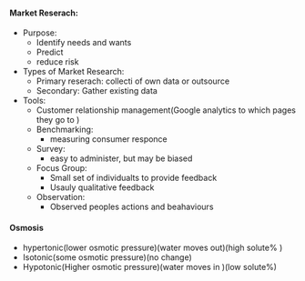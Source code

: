 #### Market Reserach:
 - Purpose:
	 - Identify needs and wants
	 - Predict
	 - reduce risk
 - Types of Market Research:
	 - Primary reserach: collecti of own data or outsource
	 - Secondary: Gather existing data
 - Tools:
	 - Customer relationship management(Google analytics to which pages they go to )
	 - Benchmarking:
		 - measuring consumer responce
	 - Survey:
		 - easy to administer, but may be biased
	 - Focus Group:
		 - Small set of individualts to provide feedback
		 - Usauly qualitative feedback
	 - Observation:
		 - Observed peoples actions and beahaviours

#### Osmosis
 - hypertonic(lower osmotic pressure)(water moves out)(high solute% )
 - Isotonic(some osmotic pressure)(no change)
 - Hypotonic(Higher osmotic pressure)(water moves in )(low solute%)

<!--stackedit_data:
eyJoaXN0b3J5IjpbLTEwNzAzMTQ5NTUsLTkyNzgwMjI5NSwxOT
MxMTI1MTM5LDU1MTQ0Mzk1NiwtMTg0MDQ0MjMwNSwtMjcyNjA4
MTYzLC0xMTU5MzQyOTMzXX0=
-->